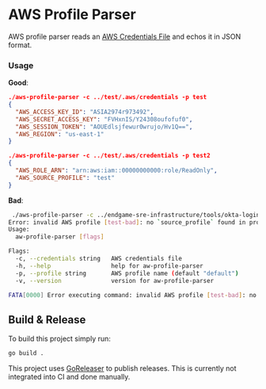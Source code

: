 # AWS Profile Parser

AWS profile parser reads an [AWS Credentials File](https://docs.aws.amazon.com/sdk-for-php/v3/developer-guide/guide_credentials_profiles.html) and echos it in JSON format. 

### Usage 

**Good**:

```json 
./aws-profile-parser -c ../test/.aws/credentials -p test
{
  "AWS_ACCESS_KEY_ID": "ASIA2974r973492",
  "AWS_SECRET_ACCESS_KEY": "FVHxnIS/Y24308oufofuf0",
  "AWS_SESSION_TOKEN": "AOUEdlsjfewur0wrujo/Hv1Q==",
  "AWS_REGION": "us-east-1"
}
``` 

```json 
./aws-profile-parser -c ../test/.aws/credentials -p test2
{
  "AWS_ROLE_ARN": "arn:aws:iam::00000000000:role/ReadOnly",
  "AWS_SOURCE_PROFILE": "test"
}
```

**Bad**:

```bash
 ./aws-profile-parser -c ../endgame-sre-infrastructure/tools/okta-login/.aws/credentials -p test-bad
Error: invalid AWS profile [test-bad]: no `source_profile` found in profile
Usage:
  aw-profile-parser [flags]

Flags:
  -c, --credentials string   AWS credentials file
  -h, --help                 help for aw-profile-parser
  -p, --profile string       AWS profile name (default "default")
  -v, --version              version for aw-profile-parser

FATA[0000] Error executing command: invalid AWS profile [test-bad]: no `source_profile` found in profile
```

## Build & Release

To build this project simply run:

```bash
go build .
```

This project uses [GoReleaser](https://goreleaser.com) to publish releases. This is currently not integrated into CI and done manually. 
